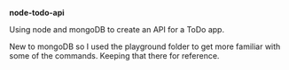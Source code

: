 <p><b>node-todo-api</b></p>

<p>Using node and mongoDB to create an API for a ToDo app.</p>

<p>New to mongoDB so I used the playground folder to get more familiar
with some of the commands. Keeping that there for reference.</p>
